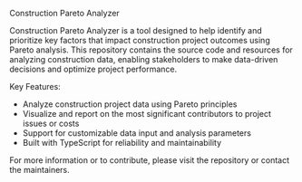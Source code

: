 Construction Pareto Analyzer

Construction Pareto Analyzer is a tool designed to help identify and prioritize key factors that impact construction project outcomes using Pareto analysis. This repository contains the source code and resources for analyzing construction data, enabling stakeholders to make data-driven decisions and optimize project performance.

Key Features:
- Analyze construction project data using Pareto principles
- Visualize and report on the most significant contributors to project issues or costs
- Support for customizable data input and analysis parameters
- Built with TypeScript for reliability and maintainability

For more information or to contribute, please visit the repository or contact the maintainers.
